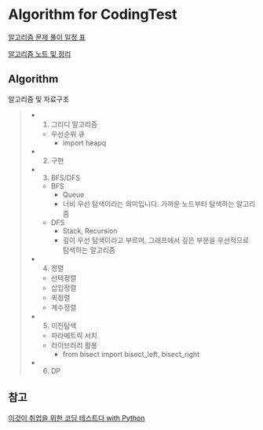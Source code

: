 # Algorithm for CodingTest

[알고리즘 문제 풀이 일정 표](https://docs.google.com/spreadsheets/d/1WLdEADCg1MdYhyplaXwOi_udwoeD1AjqvyBLAc0A5D4/edit#gid=178419031)

[알고리즘 노트 및 정리](https://www.notion.so/66861873a0ff4078beefc6947d83f7aa?pvs=4)

## Algorithm

알고리즘 및 자료구조

> - 1. 그리디 알고리즘
>   - 우선순위 큐
>     - import heapq
>
> - 2. 구현
>
> - 3. BFS/DFS
>   - BFS
>     - Queue
>     - 너비 우선 탐색이라는 의미입니다. 가까운 노드부터 탐색하는 알고리즘
>   - DFS
>     - Stack, Recursion
>     - 깊이 우선 탐색이라고 부르며, 그래프에서 깊은 부분을 우선적으로 탐색하는 알고리즘
> 
> - 4. 정렬
>   - 선택정렬
>   - 삽입정렬
>   - 퀵정렬
>   - 계수정렬
>
> - 5. 이진탐색
>   - 파라메트릭 서치
>   - 라이브러리 활용
>     - from bisect import bisect_left, bisect_right
> 
> - 6. DP

## 참고

[이것이 취업을 위한 코딩 테스트다 with Python](https://github.com/ndb796/python-for-coding-test)
